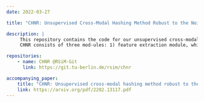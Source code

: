 ```yaml
---
date: 2022-03-27

title: "CHNR: Unsupervised Cross-Modal Hashing Method Robust to the Noisy Image-Text Correspondence"

description: |
     This repository contains the code for our unsupervised cross-modal hashing method robust to the noisy image-text correspondences (CHNR).
     CHNR consists of three mod-ules: 1) feature extraction module, which extracts feature representations of image-text pairs; 2) noise detection module, which detects potential noisy correspondences; and 3) hashing module that generates cross-modal binary hash code.

repositories:
    - name: CHNR @RSiM-Git
      link: https://git.tu-berlin.de/rsim/chnr

accompanying_paper:
    title: "CHNR: Unsupervised cross-modal hashing method robust to the noisy image-text correspondence"
    link: https://arxiv.org/pdf/2202.13117.pdf
---
```

